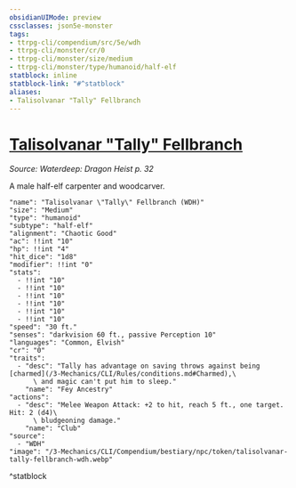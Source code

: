 ```yaml
---
obsidianUIMode: preview
cssclasses: json5e-monster
tags:
- ttrpg-cli/compendium/src/5e/wdh
- ttrpg-cli/monster/cr/0
- ttrpg-cli/monster/size/medium
- ttrpg-cli/monster/type/humanoid/half-elf
statblock: inline
statblock-link: "#^statblock"
aliases:
- Talisolvanar "Tally" Fellbranch
---
```

# [Talisolvanar "Tally" Fellbranch](3-Mechanics\CLI\Compendium\bestiary\npc/talisolvanar-tally-fellbranch-wdh.md)
*Source: Waterdeep: Dragon Heist p. 32*  

A male half-elf carpenter and woodcarver.

```statblock
"name": "Talisolvanar \"Tally\" Fellbranch (WDH)"
"size": "Medium"
"type": "humanoid"
"subtype": "half-elf"
"alignment": "Chaotic Good"
"ac": !!int "10"
"hp": !!int "4"
"hit_dice": "1d8"
"modifier": !!int "0"
"stats":
  - !!int "10"
  - !!int "10"
  - !!int "10"
  - !!int "10"
  - !!int "10"
  - !!int "10"
"speed": "30 ft."
"senses": "darkvision 60 ft., passive Perception 10"
"languages": "Common, Elvish"
"cr": "0"
"traits":
  - "desc": "Tally has advantage on saving throws against being [charmed](/3-Mechanics/CLI/Rules/conditions.md#Charmed),\
      \ and magic can't put him to sleep."
    "name": "Fey Ancestry"
"actions":
  - "desc": "Melee Weapon Attack: +2 to hit, reach 5 ft., one target. Hit: 2 (d4)\
      \ bludgeoning damage."
    "name": "Club"
"source":
  - "WDH"
"image": "/3-Mechanics/CLI/Compendium/bestiary/npc/token/talisolvanar-tally-fellbranch-wdh.webp"
```
^statblock